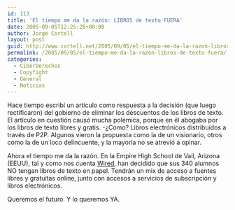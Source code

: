 ```yaml
---
id: 113
title: 'El tiempo me da la razón: LIBROS de texto FUERA'
date: 2005-09-05T12:25:28+00:00
author: Jorge Cortell
layout: post
guid: http://www.cortell.net/2005/09/05/el-tiempo-me-da-la-razon-libros-de-texto-fuera/
permalink: /2005/09/05/el-tiempo-me-da-la-razon-libros-de-texto-fuera/
categories:
  - CiberDerechos
  - Copyfight
  - General
  - Noticias
---
```

Hace tiempo escribí­ un artí­culo como respuesta a la decisión (que luego rectificaron) del gobierno de eliminar los descuentos de los libros de texto. El artí­culo en cuestión causó mucha polémica, porque en él abogaba por los libros de texto libres y gratis. -¿Cómo? Libros electrónicos distribuidos a través de P2P. Algunos vieron la propuesta como la de un visionario, otros como la de un loco delincuente, y la mayorí­a no se atrevió a opinar.

Ahora el tiempo me da la razón. En la Empire High School de Vail, Arizona (EEUU), tal y como nos cuenta [Wired](http://www.wired.com/news/technology/0,1282,68578,00.html?tw=rss.TEK), han decidido que sus 340 alumnos NO tengan libros de texto en papel. Tendrán un mix de acceso a fuentes libres y gratuí­tas online, junto con accesos a servicios de subscripción y libros electrónicos.

Queremos el futuro. Y lo queremos YA.